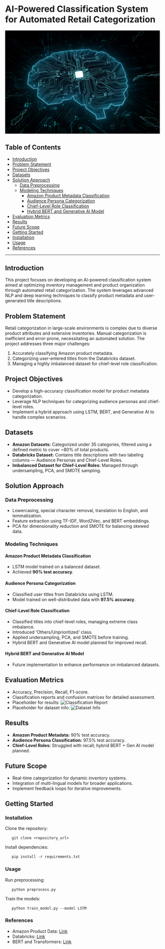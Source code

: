 # AI-Powered Classification System for Automated Retail Categorization

<!-- Project Banner -->
![Project Banner](banner_image.png)

## Table of Contents

- [Introduction](#introduction)
- [Problem Statement](#problem-statement)
- [Project Objectives](#project-objectives)
- [Datasets](#datasets)
- [Solution Approach](#solution-approach)
  - [Data Preprocessing](#data-preprocessing)
  - [Modeling Techniques](#modeling-techniques)
    - [Amazon Product Metadata Classification](#amazon-product-metadata-classification)
    - [Audience Persona Categorization](#audience-persona-categorization)
    - [Chief-Level Role Classification](#chief-level-role-classification)
    - [Hybrid BERT and Generative AI Model](#hybrid-bert-and-generative-ai-model)
- [Evaluation Metrics](#evaluation-metrics)
- [Results](#results)
- [Future Scope](#future-scope)
- [Getting Started](#getting-started)
- [Installation](#installation)
- [Usage](#usage)
- [References](#references)

---

## Introduction
This project focuses on developing an AI-powered classification system aimed at optimizing inventory management and product organization through automated retail categorization. The system leverages advanced NLP and deep learning techniques to classify product metadata and user-generated title descriptions.

## Problem Statement
Retail categorization in large-scale environments is complex due to diverse product attributes and extensive inventories. Manual categorization is inefficient and error-prone, necessitating an automated solution. The project addresses three major challenges:
1. Accurately classifying Amazon product metadata.
2. Categorizing user-entered titles from the Databricks dataset.
3. Managing a highly imbalanced dataset for chief-level role classification.

## Project Objectives
- Develop a high-accuracy classification model for product metadata categorization.
- Leverage NLP techniques for categorizing audience personas and chief-level roles.
- Implement a hybrid approach using LSTM, BERT, and Generative AI to handle complex scenarios.

## Datasets
- **Amazon Datasets:** Categorized under 35 categories, filtered using a defined metric to cover ~80% of total products.
- **Databricks Dataset:** Contains title descriptions with two labeling columns — Audience Personas and Chief-Level Roles.
- **Imbalanced Dataset for Chief-Level Roles:** Managed through undersampling, PCA, and SMOTE sampling.

## Solution Approach
### Data Preprocessing
- Lowercasing, special character removal, translation to English, and lemmatization.
- Feature extraction using TF-IDF, Word2Vec, and BERT embeddings.
- PCA for dimensionality reduction and SMOTE for balancing skewed data.

### Modeling Techniques
#### Amazon Product Metadata Classification
- LSTM model trained on a balanced dataset.
- Achieved **90% test accuracy**.

#### Audience Persona Categorization
- Classified user titles from Databricks using LSTM.
- Model trained on well-distributed data with **97.5% accuracy**.

#### Chief-Level Role Classification
- Classified titles into chief-level roles, managing extreme class imbalance.
- Introduced 'Others/Unprioritized' class.
- Applied undersampling, PCA, and SMOTE before training.
- Hybrid BERT and Generative AI model planned for improved recall.

#### Hybrid BERT and Generative AI Model
- Future implementation to enhance performance on imbalanced datasets.

## Evaluation Metrics
- Accuracy, Precision, Recall, F1-score.
- Classification reports and confusion matrices for detailed assessment.
- Placeholder for results: ![Classification Report](results1.png)
- Placeholder for dataset info: ![Dataset Info](results2.png)

## Results
- **Amazon Product Metadata:** 90% test accuracy.
- **Audience Persona Classification:** 97.5% test accuracy.
- **Chief-Level Roles:** Struggled with recall; hybrid BERT + Gen AI model planned.

## Future Scope
- Real-time categorization for dynamic inventory systems.
- Integration of multi-lingual models for broader applications.
- Implement feedback loops for iterative improvements.

## Getting Started
### Installation
Clone the repository:
```
   git clone <repository_url>
```

Install dependencies:
```
   pip install -r requirements.txt
```

### Usage
Run preprocessing:
```
   python preprocess.py
```

Train the models:
```
   python train_model.py --model LSTM
```

### References
- Amazon Product Data: [Link](https://registry.opendata.aws/amazon-reviews/)
- Databricks: [Link](https://databricks.com/)
- BERT and Transformers: [Link](https://huggingface.co/transformers/)
